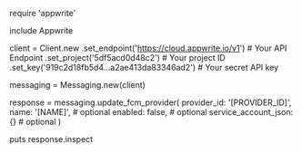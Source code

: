 require 'appwrite'

include Appwrite

client = Client.new
    .set_endpoint('https://cloud.appwrite.io/v1') # Your API Endpoint
    .set_project('5df5acd0d48c2') # Your project ID
    .set_key('919c2d18fb5d4...a2ae413da83346ad2') # Your secret API key

messaging = Messaging.new(client)

response = messaging.update_fcm_provider(
    provider_id: '[PROVIDER_ID]',
    name: '[NAME]', # optional
    enabled: false, # optional
    service_account_json: {} # optional
)

puts response.inspect
